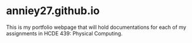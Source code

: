 # anniey27.github.io

This is my portfolio webpage that will hold documentations for each of my assignments in HCDE 439: Physical Computing.
